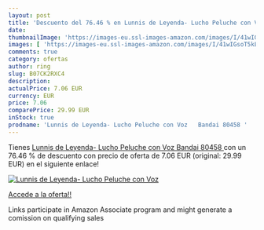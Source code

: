 ```yaml
---
layout: post
title: 'Descuento del 76.46 % en Lunnis de Leyenda- Lucho Peluche con Voz'
date: 
thumbnailImage: 'https://images-eu.ssl-images-amazon.com/images/I/41wIGsoT5kL._SL200_.jpg'
images: [ 'https://images-eu.ssl-images-amazon.com/images/I/41wIGsoT5kL._SL200_.jpg' ]
comments: true
category: ofertas
author: ring
slug: B07CK2RXC4
description:
actualPrice: 7.06 EUR
currency: EUR
price: 7.06
comparePrice: 29.99 EUR
inStock: true
prodname: 'Lunnis de Leyenda- Lucho Peluche con Voz   Bandai 80458 '
---
```


Tienes [Lunnis de Leyenda- Lucho Peluche con Voz   Bandai 80458 ](https://www.amazon.es/dp/B07CK2RXC4/?tag=tolees-21) con un 76.46 % de descuento con precio de oferta de 7.06 EUR (original: 29.99 EUR) en el siguiente enlace!

[![Lunnis de Leyenda- Lucho Peluche con Voz](https://images-eu.ssl-images-amazon.com/images/I/41wIGsoT5kL._SL200_.jpg)](https://www.amazon.es/dp/B07CK2RXC4/?tag=tolees-21)

[Accede a la oferta!!](https://www.amazon.es/dp/B07CK2RXC4/?tag=tolees-21)

Links participate in Amazon Associate program and might generate a comission on qualifying sales


